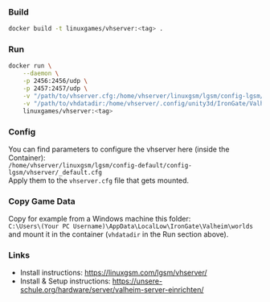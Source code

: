 ### Build
```bash
docker build -t linuxgames/vhserver:<tag> .
```

### Run
```bash
docker run \
    --daemon \
    -p 2456:2456/udp \
    -p 2457:2457/udp \
    -v "/path/to/vhserver.cfg:/home/vhserver/linuxgsm/lgsm/config-lgsm/vhserver/vhserver.cfg" \
    -v "/path/to/vhdatadir:/home/vhserver/.config/unity3d/IronGate/Valheim" \
    linuxgames/vhserver:<tag>
```

### Config
You can find parameters to configure the vhserver here (inside the Container):  
`/home/vhserver/linuxgsm/lgsm/config-default/config-lgsm/vhserver/_default.cfg`  
Apply them to the `vhserver.cfg` file that gets mounted.

### Copy Game Data
Copy for example from a Windows machine this folder:  
`C:\Users\(Your PC Username)\AppData\LocalLow\IronGate\Valheim\worlds`  
and mount it in the container (`vhdatadir` in the Run section above).

### Links
- Install instructions: https://linuxgsm.com/lgsm/vhserver/
- Install & Setup instructions: https://unsere-schule.org/hardware/server/valheim-server-einrichten/
